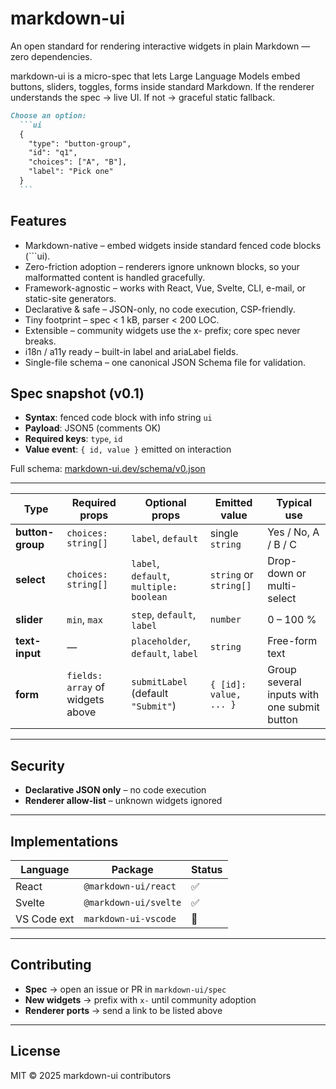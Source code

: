 # markdown-ui
An open standard for rendering interactive widgets in plain Markdown — zero dependencies.

markdown-ui is a micro-spec that lets Large Language Models embed buttons, sliders, toggles, forms inside standard Markdown.
If the renderer understands the spec → live UI.
If not → graceful static fallback.

````markdown
Choose an option:
  ```ui
  {
    "type": "button-group",
    "id": "q1",
    "choices": ["A", "B"],
    "label": "Pick one"
  }
  ```
````

## Features
- Markdown-native – embed widgets inside standard fenced code blocks (```ui).
- Zero-friction adoption – renderers ignore unknown blocks, so your malformatted content is handled gracefully.
- Framework-agnostic – works with React, Vue, Svelte, CLI, e-mail, or static-site generators.
- Declarative & safe – JSON-only, no code execution, CSP-friendly.
- Tiny footprint – spec < 1 kB, parser < 200 LOC.
- Extensible – community widgets use the x- prefix; core spec never breaks.
- i18n / a11y ready – built-in label and ariaLabel fields.
- Single-file schema – one canonical JSON Schema file for validation.

## Spec snapshot (v0.1)

- **Syntax**: fenced code block with info string `ui`  
- **Payload**: JSON5 (comments OK)  
- **Required keys**: `type`, `id`  
- **Value event**: `{ id, value }` emitted on interaction  

Full schema: [markdown-ui.dev/schema/v0.json](https://markdown-ui.dev/schema/v0.json)

---

| Type             | Required props                   | Optional props                          | Emitted value          | Typical use                                 |
| ---------------- | -------------------------------- | --------------------------------------- | ---------------------- | ------------------------------------------- |
| **button-group** | `choices: string[]`              | `label`, `default`                      | single `string`        | Yes / No, A / B / C                         |
| **select**       | `choices: string[]`              | `label`, `default`, `multiple: boolean` | `string` or `string[]` | Drop-down or multi-select                   |
| **slider**       | `min`, `max`                     | `step`, `default`, `label`              | `number`               | 0 – 100 %                                   |
| **text-input**   | —                                | `placeholder`, `default`, `label`       | `string`               | Free-form text                              |
| **form**         | `fields: array` of widgets above | `submitLabel` (default `"Submit"`)      | `{ [id]: value, ... }` | Group several inputs with one submit button |

---

## Security

- **Declarative JSON only** – no code execution  
- **Renderer allow-list** – unknown widgets ignored
  
---

## Implementations

| Language | Package | Status |
|----------|---------|--------|
| React | `@markdown-ui/react` | ✅ |
| Svelte | `@markdown-ui/svelte` | ✅ |
| VS Code ext | `markdown-ui-vscode` | 🚧 |

---

## Contributing

- **Spec** → open an issue or PR in `markdown-ui/spec`  
- **New widgets** → prefix with `x-` until community adoption  
- **Renderer ports** → send a link to be listed above

---

## License

MIT © 2025 markdown-ui contributors
